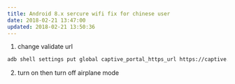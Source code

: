 ```yaml
---
title: Android 8.x sercure wifi fix for chinese user
date: 2018-02-21 13:47:00
updated: 2018-02-21 13:50:36
---
```

1. change validate url

```bash
adb shell settings put global captive_portal_https_url https://captive.v2ex.co/generate_204
```

2. turn on then turn off airplane mode